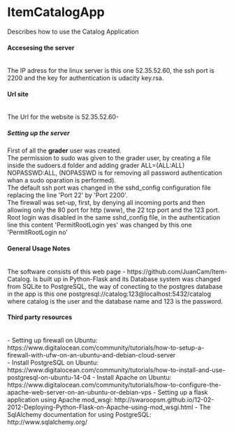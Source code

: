 # ItemCatalogApp
Describes how to use the Catalog Application
<h4> Accesesing the server</h4><br>
The IP adress for the linux server is this one 52.35.52.60, the ssh port is 2200 and the key for authentication is udacity key.rsa.<br>
<h4> Url site </h4><br>
The Url for the website is 52.35.52.60-<br>
<h5> Setting up the server</h5>
First of all the <b>grader</b> user was created.<br>
The permission to sudo was given to the grader user, by creating a file inside the sudoers.d folder and adding grader ALL=(ALL:ALL) NOPASSWD:ALL, (NOPASSWD is for removing all password authentication whan a sudo oparation is performed). <br>
The default ssh port was changed in the sshd_config configuration file replacing the line 'Port 22' by 'Port 2200'.<br>
The firewall was set-up, first, by denying all incoming ports and then allowing only the 80 port for http (www), the 22 tcp port and the 123 port.<br>
Root login was disabled in the same sshd_config file, in the authentication line this content 'PermitRootLogin yes' was changed by this one 'PermitRootLogin no'<br>

<h4> General Usage Notes</h4><br>
The software consists of this web page - https://github.com/JuanCam/Item-Catalog. Is built up in Python-Flask and its Database system was changed from SQLite to PostgreSQL, the way of conecting to the postgres database in the app is this one postgresql://catalog:123@localhost:5432/catalog where catalog is the user and the database name and 123 is the password.<br>

<h4>Third party resources</h4><br>
- Setting up firewall on Ubuntu: https://www.digitalocean.com/community/tutorials/how-to-setup-a-firewall-with-ufw-on-an-ubuntu-and-debian-cloud-server<br>
- Install PostgreSQL on Ubuntu: https://www.digitalocean.com/community/tutorials/how-to-install-and-use-postgresql-on-ubuntu-14-04
- Install Apache on Ubuntu: https://www.digitalocean.com/community/tutorials/how-to-configure-the-apache-web-server-on-an-ubuntu-or-debian-vps
- Setting up a flask application using Apache mod_wsgi: http://swaroopsm.github.io/12-02-2012-Deploying-Python-Flask-on-Apache-using-mod_wsgi.html
- The SqlAlchemy documentation for using PostgreSQL: http://www.sqlalchemy.org/
